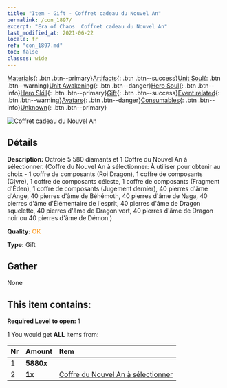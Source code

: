 ```yaml
---
title: "Item - Gift - Coffret cadeau du Nouvel An"
permalink: /con_1897/
excerpt: "Era of Chaos  Coffret cadeau du Nouvel An"
last_modified_at: 2021-06-22
locale: fr
ref: "con_1897.md"
toc: false
classes: wide
---
```

 [Materials](/ItemsFR/){: .btn .btn--primary}[Artifacts](/ItemsFR/Artifacts/){: .btn .btn--success}[Unit Soul](/ItemsFR/UnitSoul/){: .btn .btn--warning}[Unit Awakening](/ItemsFR/UnitAwakening/){: .btn .btn--danger}[Hero Soul](/ItemsFR/HeroSoul/){: .btn .btn--info}[Hero Skill](/ItemsFR/HeroSkill/){: .btn .btn--primary}[Gift](/ItemsFR/Gift/){: .btn .btn--success}[Event related](/ItemsFR/Events/){: .btn .btn--warning}[Avatars](/ItemsFR/Avatars/){: .btn .btn--danger}[Consumables](/ItemsFR/Consumables/){: .btn .btn--info}[Unknown](/ItemsFR/Unknown/){: .btn .btn--primary}

 ![Coffret cadeau du Nouvel An](/images/t/i_907074.png)

## Détails
 **Description:** Octroie 5 580 diamants et 1 Coffre du Nouvel An à sélectionner. (Coffre du Nouvel An à sélectionner: À utiliser pour obtenir au choix  - 1 coffre de composants (Roi Dragon), 1 coffre de composants (Givre), 1 coffre de composants céleste, 1 coffre de composants (Fragment d'Éden), 1 coffre de composants (Jugement dernier), 40 pierres d'âme d'Ange, 40 pierres d'âme de Béhémoth, 40 pierres d'âme de Naga, 40 pierres d'âme d'Élémentaire de l'esprit, 40 pierres d'âme de Dragon squelette, 40 pierres d'âme de Dragon vert, 40 pierres d'âme de Dragon noir ou 40 pierres d'âme de Démon.)

 **Quality:** <span style="color: #FF8C00">OK</span>

 **Type:** Gift

## Gather

  None

## This item contains:

 **Required Level to open:** 1

 1 You would get **ALL** items  from:

  | Nr | Amount |     Item    |
  |:---|:-------|:------------|
  | 1 |  **5880x** | <i class="fas fa-gem"/> |  | 
  | 2 |  **1x** | [Coffre du Nouvel An à sélectionner](/ItemsFR/con_1904/) |  | 
